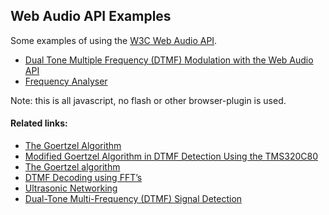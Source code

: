 ## Web Audio API Examples

Some examples of using the [W3C Web Audio API](https://dvcs.w3.org/hg/audio/raw-file/tip/webaudio/specification.html).

* [Dual Tone Multiple Frequency (DTMF) Modulation with the Web Audio API](http://antoinet.github.io/webaudio/dtmf-mod.html)
* [Frequency Analyser](http://antoinet.github.io/webaudio/freq-analysis.html)

Note: this is all javascript, no flash or other browser-plugin is used.


#### Related links:

 * [The Goertzel Algorithm](http://www.ti.com/ww/cn/uprogram/share/ppt/c6000/Chapter17.ppt)
 * [Modified Goertzel Algorithm in DTMF Detection Using the TMS320C80](http://www.ti.com/lit/an/spra066/spra066.pdf)
 * [The Goertzel algorithm](http://www.embedded.com/design/configurable-systems/4024443/The-Goertzel-Algorithm)
 * [DTMF Decoding using FFT’s](http://www.geertlangereis.nl/Electronics/DTMF_Decoder/DTMF_en.html)
 * [Ultrasonic Networking](http://smus.com/ultrasonic-networking/)
 * [Dual-Tone Multi-Frequency (DTMF) Signal Detection](http://www.mathworks.ch/products/demos/signaltlbx/dtmf/dtmfdemo.html)
